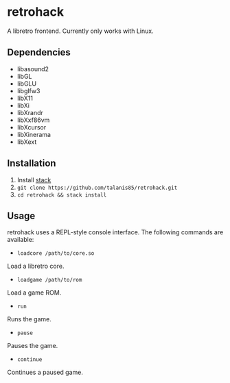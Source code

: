 retrohack
=========

A libretro frontend. Currently only works with Linux.

Dependencies
------------

* libasound2
* libGL
* libGLU
* libglfw3
* libX11
* libXi
* libXrandr
* libXxf86vm
* libXcursor
* libXinerama
* libXext

Installation
------------

1. Install [stack](https://haskellstack.org)
2. `git clone https://github.com/talanis85/retrohack.git`
3. `cd retrohack && stack install`

Usage
-----

retrohack uses a REPL-style console interface. The following
commands are available:

* `loadcore /path/to/core.so`

Load a libretro core.

* `loadgame /path/to/rom`

Load a game ROM.

* `run`

Runs the game.

* `pause`

Pauses the game.

* `continue`

Continues a paused game.
